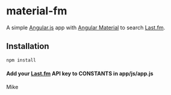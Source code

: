 # material-fm

A simple [Angular.js](https://angularjs.org/) app with [Angular Material](https://material.angularjs.org/latest/) to search [Last.fm](http://www.last.fm/).


## Installation
```javascript
npm install
```

#### Add your [Last.fm](http://www.last.fm/api/account/create) API key to CONSTANTS in app/js/app.js


Mike